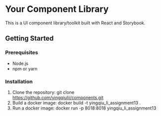 # Your Component Library

This is a UI component library/toolkit built with React and Storybook.

## Getting Started

### Prerequisites

- Node.js
- npm or yarn

### Installation

1. Clone the repository:
   git clone https://github.com/yingqiulii/components.git
2. Build a docker image:
   docker build -t yingqiu_li_assignment13 .
3. Run a docker image:
   docker run -p 8018:8018 yingqiu_li_assignment13

